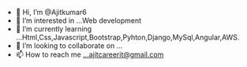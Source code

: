 - 👋 Hi, I’m @Ajitkumar6
- 👀 I’m interested in ...Web development
- 🌱 I’m currently learning ...Html,Css,Javascript,Bootstrap,Pyhton,Django,MySql,Angular,AWS.
- 💞️ I’m looking to collaborate on ...
- 📫 How to reach me ...ajitcareerit@gmail.com

<!---
Ajitkumar6/Ajitkumar6 is a ✨ special ✨ repository because its `README.md` (this file) appears on your GitHub profile.
You can click the Preview link to take a look at your changes.
--->
